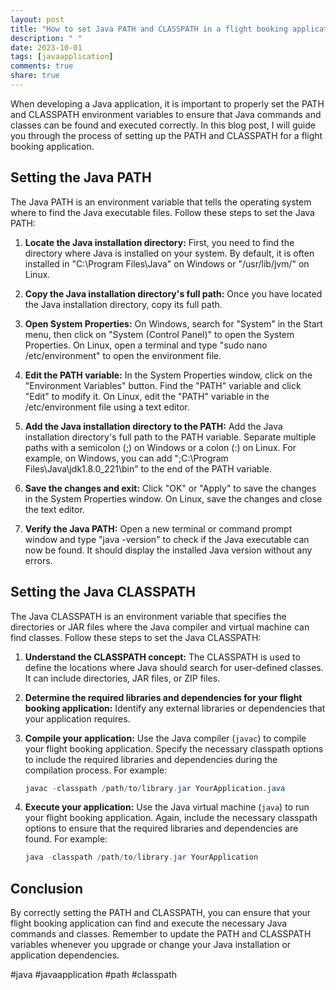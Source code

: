 ```yaml
---
layout: post
title: "How to set Java PATH and CLASSPATH in a flight booking application"
description: " "
date: 2023-10-01
tags: [javaapplication]
comments: true
share: true
---
```


When developing a Java application, it is important to properly set the PATH and CLASSPATH environment variables to ensure that Java commands and classes can be found and executed correctly. In this blog post, I will guide you through the process of setting up the PATH and CLASSPATH for a flight booking application.

## Setting the Java PATH

The Java PATH is an environment variable that tells the operating system where to find the Java executable files. Follow these steps to set the Java PATH:

1. **Locate the Java installation directory:** First, you need to find the directory where Java is installed on your system. By default, it is often installed in "C:\Program Files\Java\" on Windows or "/usr/lib/jvm/" on Linux.
   
2. **Copy the Java installation directory's full path:** Once you have located the Java installation directory, copy its full path.

3. **Open System Properties:** On Windows, search for "System" in the Start menu, then click on "System (Control Panel)" to open the System Properties. On Linux, open a terminal and type "sudo nano /etc/environment" to open the environment file.

4. **Edit the PATH variable:** In the System Properties window, click on the "Environment Variables" button. Find the "PATH" variable and click "Edit" to modify it. On Linux, edit the "PATH" variable in the /etc/environment file using a text editor.

5. **Add the Java installation directory to the PATH:** Add the Java installation directory's full path to the PATH variable. Separate multiple paths with a semicolon (;) on Windows or a colon (:) on Linux. For example, on Windows, you can add ";C:\Program Files\Java\jdk1.8.0_221\bin" to the end of the PATH variable.

6. **Save the changes and exit:** Click "OK" or "Apply" to save the changes in the System Properties window. On Linux, save the changes and close the text editor.

7. **Verify the Java PATH:** Open a new terminal or command prompt window and type "java -version" to check if the Java executable can now be found. It should display the installed Java version without any errors.

## Setting the Java CLASSPATH

The Java CLASSPATH is an environment variable that specifies the directories or JAR files where the Java compiler and virtual machine can find classes. Follow these steps to set the Java CLASSPATH:

1. **Understand the CLASSPATH concept:** The CLASSPATH is used to define the locations where Java should search for user-defined classes. It can include directories, JAR files, or ZIP files.

2. **Determine the required libraries and dependencies for your flight booking application:** Identify any external libraries or dependencies that your application requires.

3. **Compile your application:** Use the Java compiler (`javac`) to compile your flight booking application. Specify the necessary classpath options to include the required libraries and dependencies during the compilation process. For example:  
    ```java
    javac -classpath /path/to/library.jar YourApplication.java
    ```

4. **Execute your application:** Use the Java virtual machine (`java`) to run your flight booking application. Again, include the necessary classpath options to ensure that the required libraries and dependencies are found. For example:  
    ```java
    java -classpath /path/to/library.jar YourApplication
    ```

## Conclusion

By correctly setting the PATH and CLASSPATH, you can ensure that your flight booking application can find and execute the necessary Java commands and classes. Remember to update the PATH and CLASSPATH variables whenever you upgrade or change your Java installation or application dependencies.

#java #javaapplication #path #classpath